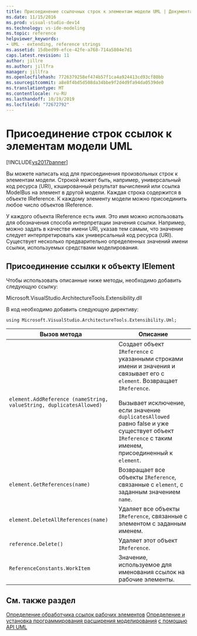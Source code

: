 ```yaml
---
title: Присоединение ссылочных строк к элементам модели UML | Документация Майкрософт
ms.date: 11/15/2016
ms.prod: visual-studio-dev14
ms.technology: vs-ide-modeling
ms.topic: reference
helpviewer_keywords:
- UML - extending, reference strings
ms.assetid: 15dbed99-efce-42fe-a768-714a5804e7d1
caps.latest.revision: 11
author: jillre
ms.author: jillfra
manager: jillfra
ms.openlocfilehash: 7726379258ef474b57f1ca4a924413cd93cf80bb
ms.sourcegitcommit: a8e8f4bd5d508da34bbe9f2d4d9fa94da0539de0
ms.translationtype: MT
ms.contentlocale: ru-RU
ms.lasthandoff: 10/19/2019
ms.locfileid: "72672792"
---
```

# <a name="attach-reference-strings-to-uml-model-elements"></a>Присоединение строк ссылок к элементам модели UML
[!INCLUDE[vs2017banner](../includes/vs2017banner.md)]

Вы можете написать код для присоединения произвольных строк к элементам модели. Строкой может быть, например, универсальный код ресурса (URI), кэшированный результат вычислений или ссылка ModelBus на элемент в другой модели. Каждая строка содержится в объекте IReference. К каждому элементу модели можно присоединить любое число объектов IReference.

 У каждого объекта IReference есть имя. Это имя можно использовать для обозначения способа интерпретации значения ссылки. Например, можно задать в качестве имени URI, указав тем самым, что значение следует интерпретировать как универсальный код ресурса (URI). Существует несколько предварительно определенных значений имени ссылки, используемых средствами моделирования.

## <a name="attaching-a-reference-to-an-ielement"></a>Присоединение ссылки к объекту IElement
 Чтобы использовать описанные ниже методы, необходимо добавить следующую ссылку:

 Microsoft.VisualStudio.ArchitectureTools.Extensibility.dll

 В код необходимо добавить следующую директиву:

 `using Microsoft.VisualStudio.ArchitectureTools.Extensibility.Uml;`

|Вызов метода|Описание|
|-----------------|-----------------|
|`element.AddReference (nameString, valueString, duplicatesAllowed)`|Создает объект `IReference` с указанными строками имени и значения и связывает его с `element`. Возвращает `IReference`.<br /><br /> Вызывает исключение, если значение `duplicatesAllowed` равно false и уже существует объект `IReference` с таким именем, присоединенный к `element`.|
|`element.GetReferences(name)`|Возвращает все объекты `IReference`, связанные с `element`, с заданным значением `name`.|
|`element.DeleteAllReferences(name)`|Удаляет все объекты `IReference`, связанные с элементом с заданным именем.|
|`reference.Delete()`|Удаляет этот объект `IReference`.|
|`ReferenceConstants.WorkItem`|Значение, используемое для именования ссылок на рабочие элементы.|

## <a name="see-also"></a>См. также раздел
 [Определение обработчика ссылок рабочих элементов](../modeling/define-a-work-item-link-handler.md) [Определение и установка программирования расширения моделирования](../modeling/define-and-install-a-modeling-extension.md) [с помощью API UML](../modeling/programming-with-the-uml-api.md)
